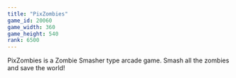 ```yaml
---
title: "PixZombies"
game_id: 20060
game_width: 360
game_height: 540
rank: 6500
---
```

PixZombies is a Zombie Smasher type arcade game. Smash all the zombies and save the world!
